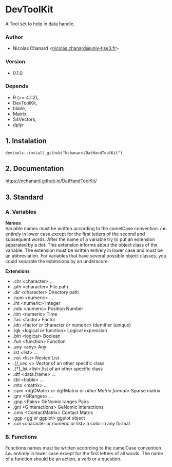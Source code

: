# DevToolKit
A Tool set to help in data handle.  
  
### Author  
- Nicolas Chanard \<nicolas.chanard@univ-tlse3.fr>  
  
### Version  
- 0.1.0  
  
### Depends  
- R (>= 4.1.2),
- DevToolKit,
- tibble,
- Matrix,
- S4Vectors,
- dplyr
  
## 1. Instalation  
```
devtools::install_github("Nchanard/DatHandToolKit")
```
  
## 2. Documentation  
https://nchanard.github.io/DatHandToolKit/
  
## 3. Standard  
### A. Variables  
**Names**  
Variable names must be written according to the camelCase convention. ***i.e.*** entirely in lower case except for the first letters of the second and subsequent words.
After the name of a variable try to put an extension separated by a dot. This extension informs about the object class of the variable. The extension must be written entirely in lower case and must be an abbreviation. For variables that have several possible object classes, you could separate the extensions by an underscore.  
  
**Extensions**  
- .chr \<character> ...  
- .pth \<character> File path  
- .dir \<character> Directory path  
- .num \<numeric> ...  
- .int \<numeric> Integer  
- .ndx \<numeric> Position Number  
- .tim \<numeric> Time  
- .fac \<factor> Factor  
- .idn \<factor *or* character *or* numeric> Identifier (unique)  
- .lgk \<logical *or* function> Logical expression  
- .bln \<logical> Boolean  
- .fun \<function> Function  
- .any \<any> Any  
- .lst \<list> ...  
- .nst \<list> Nested List  
- .{*}_vec \<*> Vector of an other specific class  
- .{*}_lst \<list> list of an other specific class  
- .dtf \<data.frame> ...   
- .tbl \<tibble> ...  
- .mtx \<matrix> ...  
- .spm \<dgCMatrix *or* dgRMatrix *or other Matrix format*> Sparse matrix  
- .gnr \<GRanges> ...  
- .gnp \<Pairs> GeNomic ranges Pairs  
- .gni \<GInteractions> GeNomic Interactions  
- .cmx \<ContactMatrix> Contact Matrix  
- .ggp \<gg *or* ggplot> ggplot object  
- .col \<character *or* numeric *or* list> a color in any format  
  
### B. Functions  
Functions names must be written according to the camelCase convention. ***i.e.*** entirely in lower case except for the first letters of all words.
The name of a function should be an action, a verb or a question.  
